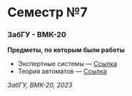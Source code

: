 # Семестр №7
### ЗабГУ - ВМК-20

**Предметы, по которым были работы**
+ Экспертные системы — [Ссылка](expert_systems/)
+ Теория автоматов — [Ссылка](automata_theory/)

*ЗабГУ, ВМК-20, 2023*
